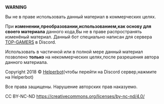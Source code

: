 **WARNING**

Вы не в праве использовать данный материал в коммерческих целях.

При **изменении,преобразовании,использованием,как основу для своего материала** данного кода,Вы не в праве распространять изменёный материал. Данный бот специально написан для сервера [TOP-GAMERS](https://discord.io/TOPGAMERS) в Discord.


Использовать в частичной или в полной мере данный материал позволено **только** на некоммерческих целях,после разрешения автора данного материала.

Copyright 2018 © [Helperbot](https://discord.io/TOPGAMERS)(чтобы перейти на Discord сервер,нажмите на Helperbot)

Все права защищены.
Нарушение авторских прав наказуемо.

CC BY-NC-ND
https://creativecommons.org/licenses/by-nc-nd/4.0/
